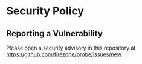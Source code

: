 # Security Policy

## Reporting a Vulnerability

Please open a security advisory in this repository at https://github.com/firezone/probe/issues/new.
